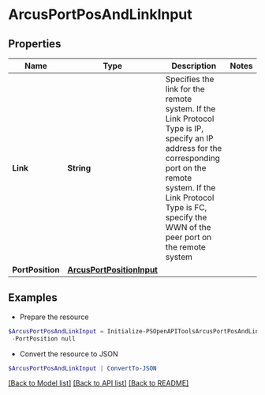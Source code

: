 # ArcusPortPosAndLinkInput
## Properties

Name | Type | Description | Notes
------------ | ------------- | ------------- | -------------
**Link** | **String** | Specifies the link for the remote system. If the Link Protocol Type is IP, specify an IP address for the corresponding port on the remote system. If the Link Protocol Type is FC, specify the WWN of the peer port on the remote system | 
**PortPosition** | [**ArcusPortPositionInput**](ArcusPortPositionInput.md) |  | 

## Examples

- Prepare the resource
```powershell
$ArcusPortPosAndLinkInput = Initialize-PSOpenAPIToolsArcusPortPosAndLinkInput  -Link 10.100.65.128 `
 -PortPosition null
```

- Convert the resource to JSON
```powershell
$ArcusPortPosAndLinkInput | ConvertTo-JSON
```

[[Back to Model list]](../README.md#documentation-for-models) [[Back to API list]](../README.md#documentation-for-api-endpoints) [[Back to README]](../README.md)

